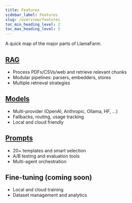 ```yaml
---
title: Features
sidebar_label: Features
slug: /overview/features
toc_min_heading_level: 2
toc_max_heading_level: 3
---
```


A quick map of the major parts of LlamaFarm.

## [RAG](/docs/rag)

- Process PDFs/CSVs/web and retrieve relevant chunks
- Modular pipelines: parsers, embedders, stores
- Multiple retrieval strategies

## [Models](/docs/models)

- Multi-provider (OpenAI, Anthropic, Ollama, HF, ...)
- Fallbacks, routing, usage tracking
- Local and cloud friendly

## [Prompts](/docs/prompts)

- 20+ templates and smart selection
- A/B testing and evaluation tools
- Multi-agent orchestration

## Fine-tuning (coming soon)

- Local and cloud training
- Dataset management and analytics
